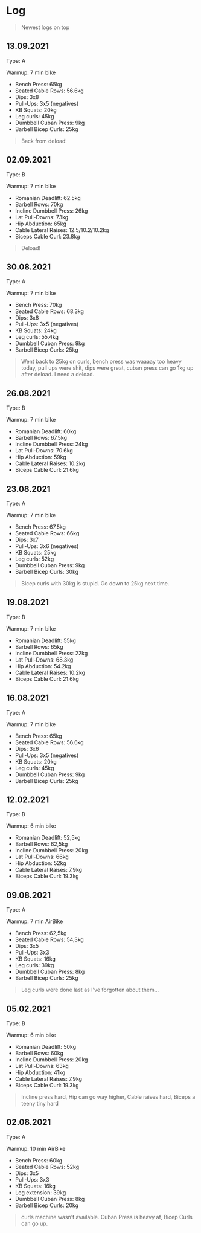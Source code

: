 # Log

> Newest logs on top

## 13.09.2021

Type: A

Warmup: 7 min bike

* Bench Press: 65kg
* Seated Cable Rows: 56.6kg
* Dips: 3x8
* Pull-Ups: 3x5 (negatives)
* KB Squats: 20kg
* Leg curls: 45kg
* Dumbbell Cuban Press: 9kg
* Barbell Bicep Curls: 25kg

> Back from deload!

## 02.09.2021

Type: B

Warmup: 7 min bike

* Romanian Deadlift: 62.5kg
* Barbell Rows: 70kg
* Incline Dumbbell Press: 26kg
* Lat Pull-Downs: 73kg
* Hip Abduction: 65kg
* Cable Lateral Raises: 12.5/10.2/10.2kg
* Biceps Cable Curl: 23.8kg

> Deload!

## 30.08.2021

Type: A

Warmup: 7 min bike

* Bench Press: 70kg
* Seated Cable Rows: 68.3kg
* Dips: 3x8
* Pull-Ups: 3x5 (negatives)
* KB Squats: 24kg
* Leg curls: 55.4kg
* Dumbbell Cuban Press: 9kg
* Barbell Bicep Curls: 25kg

> Went back to 25kg on curls, 
> bench press was waaaay too heavy today, 
> pull ups were shit, 
> dips were great, 
> cuban press can go 1kg up after deload.
> I need a deload.

## 26.08.2021

Type: B

Warmup: 7 min bike

* Romanian Deadlift: 60kg
* Barbell Rows: 67.5kg
* Incline Dumbbell Press: 24kg
* Lat Pull-Downs: 70.6kg
* Hip Abduction: 59kg
* Cable Lateral Raises: 10.2kg
* Biceps Cable Curl: 21.6kg

## 23.08.2021

Type: A

Warmup: 7 min bike

* Bench Press: 67.5kg
* Seated Cable Rows: 66kg
* Dips: 3x7
* Pull-Ups: 3x6 (negatives)
* KB Squats: 25kg
* Leg curls: 52kg
* Dumbbell Cuban Press: 9kg
* Barbell Bicep Curls: 30kg

> Bicep curls with 30kg is stupid. Go down to 25kg next time.

## 19.08.2021

Type: B

Warmup: 7 min bike

* Romanian Deadlift: 55kg
* Barbell Rows: 65kg
* Incline Dumbbell Press: 22kg
* Lat Pull-Downs: 68.3kg
* Hip Abduction: 54.2kg
* Cable Lateral Raises: 10.2kg
* Biceps Cable Curl: 21.6kg

## 16.08.2021

Type: A

Warmup: 7 min bike

* Bench Press: 65kg
* Seated Cable Rows: 56.6kg
* Dips: 3x6
* Pull-Ups: 3x5 (negatives)
* KB Squats: 20kg
* Leg curls: 45kg
* Dumbbell Cuban Press: 9kg
* Barbell Bicep Curls: 25kg

## 12.02.2021

Type: B

Warmup: 6 min bike

* Romanian Deadlift: 52,5kg
* Barbell Rows: 62,5kg
* Incline Dumbbell Press: 20kg
* Lat Pull-Downs: 66kg
* Hip Abduction: 52kg
* Cable Lateral Raises: 7.9kg
* Biceps Cable Curl: 19.3kg

## 09.08.2021

Type: A

Warmup: 7 min AirBike

* Bench Press: 62,5kg
* Seated Cable Rows: 54,3kg
* Dips: 3x5
* Pull-Ups: 3x3
* KB Squats: 16kg
* Leg curls: 39kg
* Dumbbell Cuban Press: 8kg
* Barbell Bicep Curls: 25kg

> Leg curls were done last as I've forgotten about them...

## 05.02.2021

Type: B

Warmup: 6 min bike

* Romanian Deadlift: 50kg
* Barbell Rows: 60kg
* Incline Dumbbell Press: 20kg
* Lat Pull-Downs: 63kg
* Hip Abduction: 41kg
* Cable Lateral Raises: 7.9kg
* Biceps Cable Curl: 19.3kg

> Incline press hard, Hip can go way higher, Cable raises hard, Biceps a teeny tiny hard

## 02.08.2021

Type: A

Warmup: 10 min AirBike

* Bench Press: 60kg
* Seated Cable Rows: 52kg
* Dips: 3x5
* Pull-Ups: 3x3
* KB Squats: 16kg
* Leg extension: 39kg
* Dumbbell Cuban Press: 8kg
* Barbell Bicep Curls: 20kg

> curls machine wasn't available. Cuban Press is heavy af, Bicep Curls can go up.

